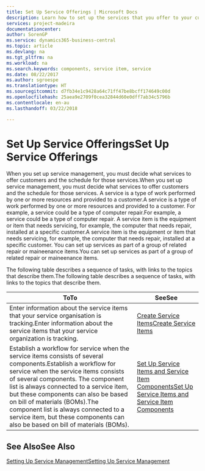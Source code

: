 ```yaml
---
title: Set Up Service Offerings | Microsoft Docs
description: Learn how to set up the services that you offer to your customers.
services: project-madeira
documentationcenter: 
author: SorenGP
ms.service: dynamics365-business-central
ms.topic: article
ms.devlang: na
ms.tgt_pltfrm: na
ms.workload: na
ms.search.keywords: components, service item, service
ms.date: 08/22/2017
ms.author: sgroespe
ms.translationtype: HT
ms.sourcegitcommit: d7fb34e1c9428a64c71ff47be8bcff174649c00d
ms.openlocfilehash: 25aea9e2709f0cea32844d60e0dff7ab34c5796b
ms.contentlocale: en-au
ms.lasthandoff: 03/22/2018

---
```


# <a name="set-up-service-offerings"></a><span data-ttu-id="70417-103">Set Up Service Offerings</span><span class="sxs-lookup"><span data-stu-id="70417-103">Set Up Service Offerings</span></span>
<span data-ttu-id="70417-104">When you set up service management, you must decide what services to offer customers and the schedule for those services.</span><span class="sxs-lookup"><span data-stu-id="70417-104">When you set up service management, you must decide what services to offer customers and the schedule for those services.</span></span> <span data-ttu-id="70417-105">A service is a type of work performed by one or more resources and provided to a customer.</span><span class="sxs-lookup"><span data-stu-id="70417-105">A service is a type of work performed by one or more resources and provided to a customer.</span></span> <span data-ttu-id="70417-106">For example, a service could be a type of computer repair.</span><span class="sxs-lookup"><span data-stu-id="70417-106">For example, a service could be a type of computer repair.</span></span> <span data-ttu-id="70417-107">A service item is the equipment or item that needs servicing, for example, the computer that needs repair, installed at a specific customer.</span><span class="sxs-lookup"><span data-stu-id="70417-107">A service item is the equipment or item that needs servicing, for example, the computer that needs repair, installed at a specific customer.</span></span> <span data-ttu-id="70417-108">You can set up services as part of a group of related repair or maineenance items.</span><span class="sxs-lookup"><span data-stu-id="70417-108">You can set up services as part of a group of related repair or maineenance items.</span></span>  
  
<span data-ttu-id="70417-109">The following table describes a sequence of tasks, with links to the topics that describe them.</span><span class="sxs-lookup"><span data-stu-id="70417-109">The following table describes a sequence of tasks, with links to the topics that describe them.</span></span>  
  
|<span data-ttu-id="70417-110">**To**</span><span class="sxs-lookup"><span data-stu-id="70417-110">**To**</span></span>|<span data-ttu-id="70417-111">**See**</span><span class="sxs-lookup"><span data-stu-id="70417-111">**See**</span></span>|  
|------------|-------------|  
|<span data-ttu-id="70417-112">Enter information about the service items that your service organisation is tracking.</span><span class="sxs-lookup"><span data-stu-id="70417-112">Enter information about the service items that your service organization is tracking.</span></span>|[<span data-ttu-id="70417-113">Create Service Items</span><span class="sxs-lookup"><span data-stu-id="70417-113">Create Service Items</span></span>](service-how-to-create-service-items.md)|  
|<span data-ttu-id="70417-114">Establish a workflow for service when the service items consists of several components.</span><span class="sxs-lookup"><span data-stu-id="70417-114">Establish a workflow for service when the service items consists of several components.</span></span> <span data-ttu-id="70417-115">The component list is always connected to a service item, but these components can also be based on bill of materials (BOMs).</span><span class="sxs-lookup"><span data-stu-id="70417-115">The component list is always connected to a service item, but these components can also be based on bill of materials (BOMs).</span></span>|[<span data-ttu-id="70417-116">Set Up Service Items and Service Item Components</span><span class="sxs-lookup"><span data-stu-id="70417-116">Set Up Service Items and Service Item Components</span></span>](service-how-setup-service-items.md)|  
  
## <a name="see-also"></a><span data-ttu-id="70417-117">See Also</span><span class="sxs-lookup"><span data-stu-id="70417-117">See Also</span></span>  
[<span data-ttu-id="70417-118">Setting Up Service Management</span><span class="sxs-lookup"><span data-stu-id="70417-118">Setting Up Service Management</span></span>](service-setup-service.md)   
